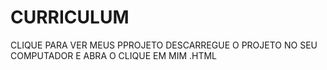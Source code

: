 # CURRICULUM
CLIQUE PARA VER MEUS PPROJETO 
DESCARREGUE O PROJETO NO  SEU  COMPUTADOR E ABRA O CLIQUE EM MIM .HTML
